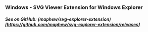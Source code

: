 
### Windows - SVG Viewer Extension for Windows Explorer

##### See on GitHub: (maphew/svg-explorer-extension)[https://github.com/maphew/svg-explorer-extension/releases]
